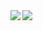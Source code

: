<a href="https://github.com/anuraghazra/github-readme-stats">
	<img align="left" src="https://github-readme-stats.vercel.app/api/top-langs/?username=everlyy&hide_title=true" />
</a>
<a href="https://github.com/anuraghazra/github-readme-stats">
	<img align="left" src="https://github-readme-stats.vercel.app/api?username=everlyy&hide_title=true&hide_rank=true&show_icons=true&include_all_commits=true&count_private=true" />
</a>
